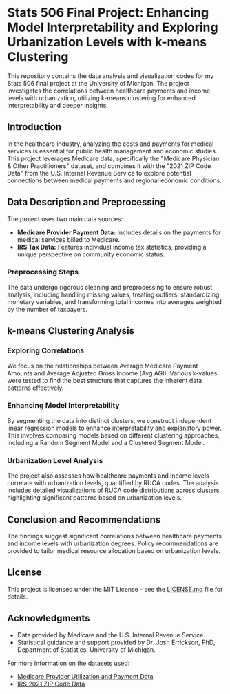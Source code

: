# Stats 506 Final Project: Enhancing Model Interpretability and Exploring Urbanization Levels with k-means Clustering

This repository contains the data analysis and visualization codes for my Stats 506 final project at the University of Michigan. The project investigates the correlations between healthcare payments and income levels with urbanization, utilizing k-means clustering for enhanced interpretability and deeper insights.

## Introduction

In the healthcare industry, analyzing the costs and payments for medical services is essential for public health management and economic studies. This project leverages Medicare data, specifically the "Medicare Physician & Other Practitioners" dataset, and combines it with the "2021 ZIP Code Data" from the U.S. Internal Revenue Service to explore potential connections between medical payments and regional economic conditions.

## Data Description and Preprocessing

The project uses two main data sources:
- **Medicare Provider Payment Data:** Includes details on the payments for medical services billed to Medicare.
- **IRS Tax Data:** Features individual income tax statistics, providing a unique perspective on community economic status.

### Preprocessing Steps

The data undergo rigorous cleaning and preprocessing to ensure robust analysis, including handling missing values, treating outliers, standardizing monetary variables, and transforming total incomes into averages weighted by the number of taxpayers.

## k-means Clustering Analysis

### Exploring Correlations

We focus on the relationships between Average Medicare Payment Amounts and Average Adjusted Gross Income (Avg AGI). Various k-values were tested to find the best structure that captures the inherent data patterns effectively.

### Enhancing Model Interpretability

By segmenting the data into distinct clusters, we construct independent linear regression models to enhance interpretability and explanatory power. This involves comparing models based on different clustering approaches, including a Random Segment Model and a Clustered Segment Model.

### Urbanization Level Analysis

The project also assesses how healthcare payments and income levels correlate with urbanization levels, quantified by RUCA codes. The analysis includes detailed visualizations of RUCA code distributions across clusters, highlighting significant patterns based on urbanization levels.

## Conclusion and Recommendations

The findings suggest significant correlations between healthcare payments and income levels with urbanization degrees. Policy recommendations are provided to tailor medical resource allocation based on urbanization levels.

## License

This project is licensed under the MIT License - see the [LICENSE.md](LICENSE.md) file for details.

## Acknowledgments

- Data provided by Medicare and the U.S. Internal Revenue Service.
- Statistical guidance and support provided by Dr. Josh Errickson, PhD, Department of Statistics, University of Michigan.

For more information on the datasets used:
- [Medicare Provider Utilization and Payment Data](https://data.cms.gov/provider-summary-by-type-of-service/medicare-physician-other-practitioners/medicare-physician-other-practitioners-by-geography-and-service)
- [IRS 2021 ZIP Code Data](https://www.irs.gov/statistics/soi-tax-stats-individual-income-tax-statistics-2021-zip-code-data-soi)

